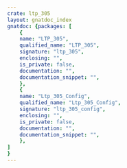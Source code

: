 ```yaml
---
crate: ltp_305
layout: gnatdoc_index
gnatdoc: {packages: [
    {
    name: "LTP_305",
    qualified_name: "LTP_305",
    signature: "ltp_305",
    enclosing: "",
    is_private: false,
    documentation: "",
    documentation_snippet: "",
    },
    {
    name: "Ltp_305_Config",
    qualified_name: "Ltp_305_Config",
    signature: "ltp_305_config",
    enclosing: "",
    is_private: false,
    documentation: "",
    documentation_snippet: "",
    },
]
}
---
```

